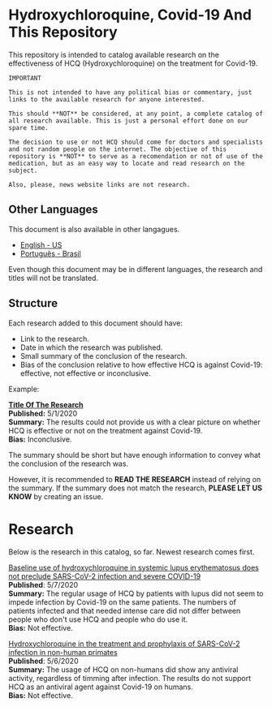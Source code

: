 # Hydroxychloroquine, Covid-19 And This Repository

This repository is intended to catalog available research on the effectiveness of HCQ (Hydroxychloroquine) on the treatment for Covid-19.

    IMPORTANT

    This is not intended to have any political bias or commentary, just links to the available research for anyone interested.

    This should **NOT** be considered, at any point, a complete catalog of all research available. This is just a personal effort done on our spare time.

    The decision to use or not HCQ should come for doctors and specialists and not random people on the internet. The objective of this repository is **NOT** to serve as a recomendation or not of use of the medication, but as an easy way to locate and read research on the subject.

    Also, please, news website links are not research.

## Other Languages

This document is also available in other langagues.

- [English - US](README.md)
- [Português - Brasil](README.pt-br.md)

Even though this document may be in different languages, the research and titles will not be translated.

## Structure

Each research added to this document should have:

- Link to the research.
- Date in which the research was published.
- Small summary of the conclusion of the research.
- Bias of the conclusion relative to how effective HCQ is against Covid-19: effective, not effective or inconclusive.

Example:

**[Title Of The Research](http://someurl.com/the-research)**  
**Published:** 5/1/2020  
**Summary:** The results could not provide us with a clear picture on whether HCQ is effective or not on the treatment against Covid-19.  
**Bias:** Inconclusive.

The summary should be short but have enough information to convey what the conclusion of the research was.

However, it is recommended to **READ THE RESEARCH** instead of relying on the summary. If the summary does not match the research, **PLEASE LET US KNOW** by creating an issue.

# Research

Below is the research in this catalog, so far. Newest research comes first.

[Baseline use of hydroxychloroquine in systemic lupus erythematosus does not preclude SARS-CoV-2 infection and severe COVID-19](https://ard.bmj.com/content/early/2020/05/07/annrheumdis-2020-217690)  
**Published**: 5/7/2020  
**Summary:** The regular usage of HCQ by patients with lupus did not seem to impede infection by Covid-19 on the same patients. The numbers of patients infected and that needed intense care did not differ between people who don't use HCQ and people who do use it.  
**Bias:** Not effective.

[Hydroxychloroquine in the treatment and prophylaxis of SARS-CoV-2 infection in non-human primates](https://www.researchsquare.com/article/rs-27223/v1)  
**Published**: 5/6/2020  
**Summary:** The usage of HCQ on non-humans did show any antiviral activity, regardless of timming after infection. The results do not support HCQ as an antiviral agent against Covid-19 on humans.  
**Bias:** Not effective.